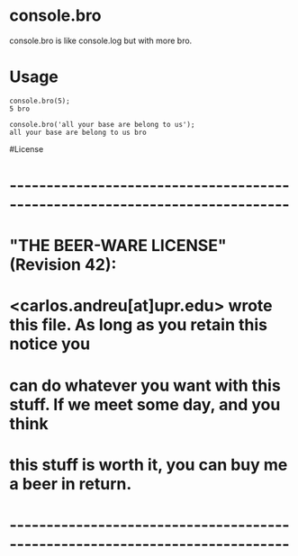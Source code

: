 console.bro
===========

console.bro is like console.log but with more bro. 


# Usage
    console.bro(5);
    5 bro

    console.bro('all your base are belong to us');
    all your base are belong to us bro

#License 

# ----------------------------------------------------------------------------
# "THE BEER-WARE LICENSE" (Revision 42):
# <carlos.andreu[at]upr.edu> wrote this file. As long as you retain this notice you
# can do whatever you want with this stuff. If we meet some day, and you think
# this stuff is worth it, you can buy me a beer in return.
# ----------------------------------------------------------------------------
